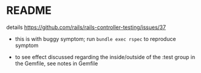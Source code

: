 # README

details https://github.com/rails/rails-controller-testing/issues/37

- this is with buggy symptom; run `bundle exec rspec` to reproduce symptom

- to see effect discussed regarding the inside/outside of the :test group in the Gemfile, see notes in Gemfile

